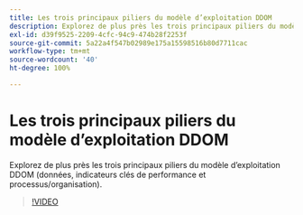 ```yaml
---
title: Les trois principaux piliers du modèle d’exploitation DDOM
description: Explorez de plus près les trois principaux piliers du modèle d’exploitation DDOM (données, indicateurs clés de performance et processus/organisation).
exl-id: d39f9525-2209-4cfc-94c9-474b28f2253f
source-git-commit: 5a22a4f547b02989e175a15598516b80d7711cac
workflow-type: tm+mt
source-wordcount: '40'
ht-degree: 100%

---
```


# Les trois principaux piliers du modèle d’exploitation DDOM

Explorez de plus près les trois principaux piliers du modèle d’exploitation DDOM (données, indicateurs clés de performance et processus/organisation).

>[!VIDEO](https://video.tv.adobe.com/v/41692)
